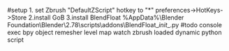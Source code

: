 #setup
1.
set Zbrush "DefaultZScript" hotkey to "*"
preferences->HotKeys->Store
2.install GoB
3.install BlendFloat
%AppData%\Blender Foundation\Blender\2.78\scripts\addons\BlendFloat\__init__.py
#todo
console exec bpy
object remesher level map
watch zbrush loaded
dynamic python script
